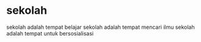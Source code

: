 # sekolah
sekolah adalah tempat belajar
sekolah adalah tempat mencari ilmu
sekolah adalah tempat untuk bersosialisasi
